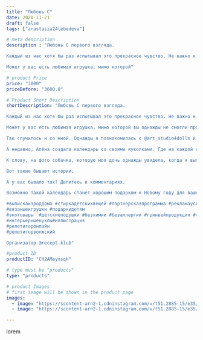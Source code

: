```yaml
---
title: "Любовь С"
date: 2020-11-21
draft: false
tags: ["anastasia24lebedeva"]

# meta description
description : "Любовь С первого взгляда.

Каждый из нас хотя бы раз испытывал это прекрасное чувство. Не важно к кому или чему.

Может у вас есть любимая игрушка, мимо которой"

# product Price
price: "3000"
priceBefore: "3600.0"

# Product Short Description
shortDescription: "Любовь С первого взгляда.

Каждый из нас хотя бы раз испытывал это прекрасное чувство. Не важно к кому или чему.

Может у вас есть любимая игрушка, мимо которой вы однажды не смогли пройти  или сумка, в которую вы влюбились, и теперь она всегда с вами. 

Так случилось и со мной. Однажды я познакомилась с @art_studio4dolls и просто влюбилась в прелестных малышек, которые рождаются  у Алёны. Они волшебны и прелестны каждая по//-своему. 

А недавно, Алёна создала календарь со своими куколками. Где на каждой страничке вас ждёт новая малышка... 

К слову, на фото собачка, которую моя дочь однажды увидела, когда я выполняла заказ и просто влюбилась в неё. Поэтому, мне пришлось связать и ей. 

Вот такие бывают истории. 

А у вас бывало так? Делитесь в комментариях. 

Возможно такой календарь станет хорошим подарком к Новому году для вашей девочки и отлично впишется в детскую. Плюс, в нем можно отметить все важные даты, чтобы ничего не забыть.

#выпискаизроддома #стиркадетскихвещей #партнерскаяпрограмма #рекламауслуг
#вязаныеигрушки #подаркидетям
#экотовары  #детскиеподушки #безхимии #безаллергии #гринвейпродукция #силиконовыйдержатель #силиконовыйгрызунок #явдекрете #чемзанятьсявдекрете #plaid_72 #вналичиихэппи #мк #вязаныеигрушкимк
#интерьерныекуклы#иллюстрация
#репетиторонлайн
#репетиторволжский

Организатор @recept.klub"

#product ID
productID: "CH2AMeynsqH"

# type must be "products"
type: "products"

# product Images
# first image will be shown in the product page
images:
  - image: "https://scontent-arn2-1.cdninstagram.com/v/t51.2885-15/e35/126250397_387108552532960_1191322569731502276_n.jpg?se=7&tp=1&_nc_ht=scontent-arn2-1.cdninstagram.com&_nc_cat=104&_nc_ohc=OOzs5kfNAQIAX_oopB2&ccb=7-4&oh=0c291c8306f8bbe1feee82b6ffdb13a2&oe=6081ECF3&ig_cache_key=MjQ0NzE0NDMwMjEyMjI4NjA5MA%3D%3D.2-ccb7-4"
  - image: "https://scontent-arn2-1.cdninstagram.com/v/t51.2885-15/e35/126204660_378225383269843_6623562545203163882_n.jpg?tp=1&_nc_ht=scontent-arn2-1.cdninstagram.com&_nc_cat=107&_nc_ohc=09gWnyTlULEAX-h9kGm&ccb=7-4&oh=c17c1959c65cea63ac299f4983d43837&oe=6082A692&ig_cache_key=MjQ0NzE0NDMwMjEzOTAyNjU4NQ%3D%3D.2-ccb7-4"

---
```

lorem
